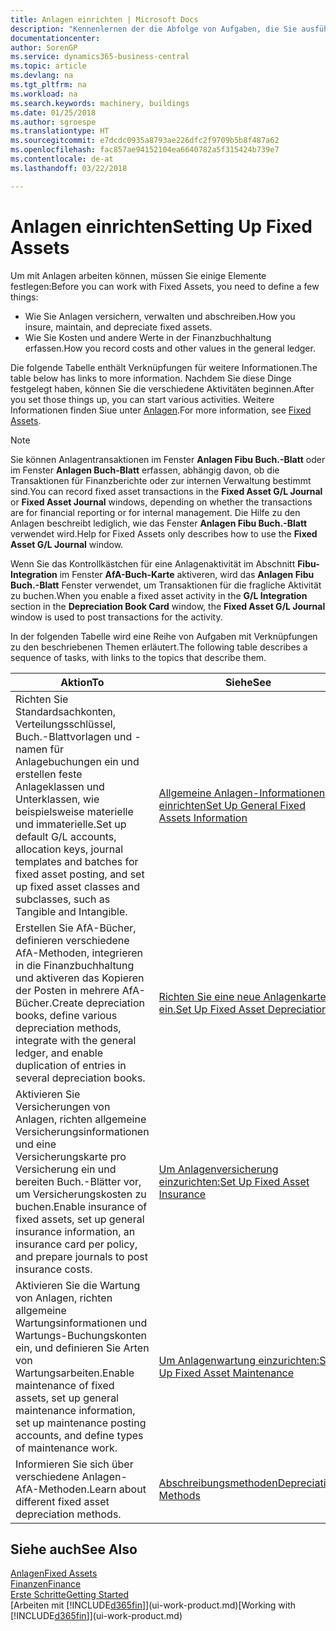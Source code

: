 ```yaml
---
title: Anlagen einrichten | Microsoft Docs
description: "Kennenlernen der die Abfolge von Aufgaben, die Sie ausführen müssen, um Anlagen einzurichten, wie Arbeitsplätze oder Gebäude."
documentationcenter: 
author: SorenGP
ms.service: dynamics365-business-central
ms.topic: article
ms.devlang: na
ms.tgt_pltfrm: na
ms.workload: na
ms.search.keywords: machinery, buildings
ms.date: 01/25/2018
ms.author: sgroespe
ms.translationtype: HT
ms.sourcegitcommit: e7dcdc0935a8793ae226dfc2f9709b5b8f487a62
ms.openlocfilehash: fac857ae94152104ea6640782a5f315424b739e7
ms.contentlocale: de-at
ms.lasthandoff: 03/22/2018

---
```

# <a name="setting-up-fixed-assets"></a><span data-ttu-id="742de-103">Anlagen einrichten</span><span class="sxs-lookup"><span data-stu-id="742de-103">Setting Up Fixed Assets</span></span>
<span data-ttu-id="742de-104">Um mit Anlagen arbeiten können, müssen Sie einige Elemente festlegen:</span><span class="sxs-lookup"><span data-stu-id="742de-104">Before you can work with Fixed Assets, you need to define a few things:</span></span>  

* <span data-ttu-id="742de-105">Wie Sie Anlagen versichern, verwalten und abschreiben.</span><span class="sxs-lookup"><span data-stu-id="742de-105">How you insure, maintain, and depreciate fixed assets.</span></span>  
* <span data-ttu-id="742de-106">Wie Sie Kosten und andere Werte in der Finanzbuchhaltung erfassen.</span><span class="sxs-lookup"><span data-stu-id="742de-106">How you record costs and other values in the general ledger.</span></span>  

<span data-ttu-id="742de-107">Die folgende Tabelle enthält Verknüpfungen für weitere Informationen.</span><span class="sxs-lookup"><span data-stu-id="742de-107">The table below has links to more information.</span></span> <span data-ttu-id="742de-108">Nachdem Sie diese Dinge festgelegt haben, können Sie die verschiedene Aktivitäten beginnen.</span><span class="sxs-lookup"><span data-stu-id="742de-108">After you set those things up, you can start various activities.</span></span> <span data-ttu-id="742de-109">Weitere Informationen finden Siue unter [Anlagen](fa-manage.md).</span><span class="sxs-lookup"><span data-stu-id="742de-109">For more information, see [Fixed Assets](fa-manage.md).</span></span>  

> [!NOTE]  
>   <span data-ttu-id="742de-110">Sie können Anlagentransaktionen im Fenster **Anlagen Fibu Buch.-Blatt** oder im Fenster **Anlagen Buch-Blatt** erfassen, abhängig davon, ob die Transaktionen für Finanzberichte oder zur internen Verwaltung bestimmt sind.</span><span class="sxs-lookup"><span data-stu-id="742de-110">You can record fixed asset transactions in the **Fixed Asset G/L Journal** or **Fixed Asset Journal** windows, depending on whether the transactions are for financial reporting or for internal management.</span></span> <span data-ttu-id="742de-111">Die Hilfe zu den Anlagen beschreibt lediglich, wie das Fenster **Anlagen Fibu Buch.-Blatt** verwendet wird.</span><span class="sxs-lookup"><span data-stu-id="742de-111">Help for Fixed Assets only describes how to use the **Fixed Asset G/L Journal** window.</span></span>  

<span data-ttu-id="742de-112">Wenn Sie das Kontrollkästchen für eine Anlagenaktivität im Abschnitt **Fibu-Integration** im Fenster **AfA-Buch-Karte** aktiveren, wird das **Anlagen Fibu Buch.-Blatt** Fenster verwendet, um Transaktionen für die fragliche Aktivität zu buchen.</span><span class="sxs-lookup"><span data-stu-id="742de-112">When you enable a fixed asset activity in the **G/L Integration** section in the **Depreciation Book Card** window, the **Fixed Asset G/L Journal** window is used to post transactions for the activity.</span></span>

<span data-ttu-id="742de-113">In der folgenden Tabelle wird eine Reihe von Aufgaben mit Verknüpfungen zu den beschriebenen Themen erläutert.</span><span class="sxs-lookup"><span data-stu-id="742de-113">The following table describes a sequence of tasks, with links to the topics that describe them.</span></span>  

| <span data-ttu-id="742de-114">Aktion</span><span class="sxs-lookup"><span data-stu-id="742de-114">To</span></span> | <span data-ttu-id="742de-115">Siehe</span><span class="sxs-lookup"><span data-stu-id="742de-115">See</span></span> |
| --- | --- |
| <span data-ttu-id="742de-116">Richten Sie Standardsachkonten, Verteilungsschlüssel, Buch.-Blattvorlagen und - namen für Anlagebuchungen ein und erstellen feste Anlageklassen und Unterklassen, wie beispielsweise materielle und immaterielle.</span><span class="sxs-lookup"><span data-stu-id="742de-116">Set up default G/L accounts, allocation keys, journal templates and batches for fixed asset posting, and set up fixed asset classes and subclasses, such as Tangible and Intangible.</span></span> |[<span data-ttu-id="742de-117">Allgemeine Anlagen-Informationen einrichten</span><span class="sxs-lookup"><span data-stu-id="742de-117">Set Up General Fixed Assets Information</span></span>](fa-how-setup-general.md) |
| <span data-ttu-id="742de-118">Erstellen Sie AfA-Bücher, definieren verschiedene AfA-Methoden, integrieren in die Finanzbuchhaltung und aktiveren das Kopieren der Posten in mehrere AfA-Bücher.</span><span class="sxs-lookup"><span data-stu-id="742de-118">Create depreciation books, define various depreciation methods, integrate with the general ledger, and enable duplication of entries in several depreciation books.</span></span> |[<span data-ttu-id="742de-119">Richten Sie eine neue Anlagenkarte ein.</span><span class="sxs-lookup"><span data-stu-id="742de-119">Set Up Fixed Asset Depreciation</span></span>](fa-how-setup-depreciation.md) |
| <span data-ttu-id="742de-120">Aktivieren Sie Versicherungen von Anlagen, richten allgemeine Versicherungsinformationen und eine Versicherungskarte pro Versicherung ein und bereiten Buch.-Blätter vor, um Versicherungskosten zu buchen.</span><span class="sxs-lookup"><span data-stu-id="742de-120">Enable insurance of fixed assets, set up general insurance information, an insurance card per policy, and prepare journals to post insurance costs.</span></span> |[<span data-ttu-id="742de-121">Um Anlagenversicherung einzurichten:</span><span class="sxs-lookup"><span data-stu-id="742de-121">Set Up Fixed Asset Insurance</span></span>](fa-how-setup-insurance.md) |
| <span data-ttu-id="742de-122">Aktivieren Sie die Wartung von Anlagen, richten allgemeine Wartungsinformationen und Wartungs-Buchungskonten ein, und definieren Sie Arten von Wartungsarbeiten.</span><span class="sxs-lookup"><span data-stu-id="742de-122">Enable maintenance of fixed assets, set up general maintenance information, set up maintenance posting accounts, and define types of maintenance work.</span></span> |[<span data-ttu-id="742de-123">Um Anlagenwartung einzurichten:</span><span class="sxs-lookup"><span data-stu-id="742de-123">Set Up Fixed Asset Maintenance</span></span>](fa-how-setup-maintenance.md) |
| <span data-ttu-id="742de-124">Informieren Sie sich über verschiedene Anlagen-AfA-Methoden.</span><span class="sxs-lookup"><span data-stu-id="742de-124">Learn about different fixed asset depreciation methods.</span></span> |[<span data-ttu-id="742de-125">Abschreibungsmethoden</span><span class="sxs-lookup"><span data-stu-id="742de-125">Depreciation Methods</span></span>](fa-depreciation-methods.md) |

## <a name="see-also"></a><span data-ttu-id="742de-126">Siehe auch</span><span class="sxs-lookup"><span data-stu-id="742de-126">See Also</span></span>
[<span data-ttu-id="742de-127">Anlagen</span><span class="sxs-lookup"><span data-stu-id="742de-127">Fixed Assets</span></span>](fa-manage.md)  
[<span data-ttu-id="742de-128">Finanzen</span><span class="sxs-lookup"><span data-stu-id="742de-128">Finance</span></span>](finance.md)  
[<span data-ttu-id="742de-129">Erste Schritte</span><span class="sxs-lookup"><span data-stu-id="742de-129">Getting Started</span></span>](product-get-started.md)  
<span data-ttu-id="742de-130">[Arbeiten mit [!INCLUDE[d365fin](includes/d365fin_md.md)]](ui-work-product.md)</span><span class="sxs-lookup"><span data-stu-id="742de-130">[Working with [!INCLUDE[d365fin](includes/d365fin_md.md)]](ui-work-product.md)</span></span>

